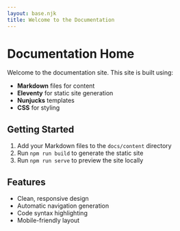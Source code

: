 ```yaml
---
layout: base.njk
title: Welcome to the Documentation
---
```


# Documentation Home

Welcome to the documentation site. This site is built using:

- **Markdown** files for content
- **Eleventy** for static site generation
- **Nunjucks** templates
- **CSS** for styling

## Getting Started

1. Add your Markdown files to the `docs/content` directory
2. Run `npm run build` to generate the static site
3. Run `npm run serve` to preview the site locally

## Features

- Clean, responsive design
- Automatic navigation generation
- Code syntax highlighting
- Mobile-friendly layout